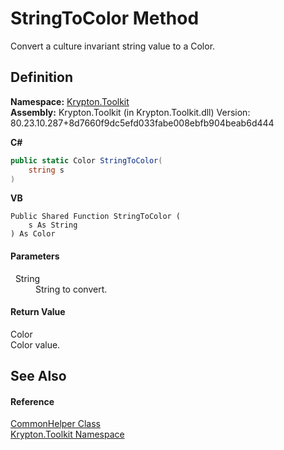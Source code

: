 # StringToColor Method


Convert a culture invariant string value to a Color.



## Definition
**Namespace:** <a href="79d2eac2-21f4-54ff-7552-b20c33c30600.md">Krypton.Toolkit</a>  
**Assembly:** Krypton.Toolkit (in Krypton.Toolkit.dll) Version: 80.23.10.287+8d7660f9dc5efd033fabe008ebfb904beab6d444

**C#**
``` C#
public static Color StringToColor(
	string s
)
```
**VB**
``` VB
Public Shared Function StringToColor ( 
	s As String
) As Color
```



#### Parameters
<dl><dt>  String</dt><dd>String to convert.</dd></dl>

#### Return Value
Color  
Color value.

## See Also


#### Reference
<a href="13744a42-834d-93cd-437f-a5a616717068.md">CommonHelper Class</a>  
<a href="79d2eac2-21f4-54ff-7552-b20c33c30600.md">Krypton.Toolkit Namespace</a>  
